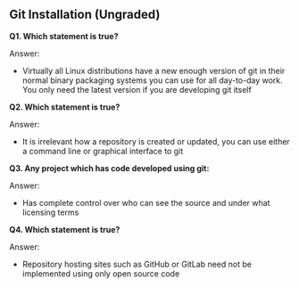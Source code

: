 ## Git Installation (Ungraded)


**Q1. Which statement is true?**

Answer: 
* Virtually all Linux distributions have a new enough version of git in their normal binary packaging systems you can use for all day-to-day work. You only need the latest version if you are developing git itself

**Q2. Which statement is true?**

Answer: 
* It is irrelevant how a repository is created or updated, you can use either a command line or graphical interface to git

**Q3. Any project which has code developed using git:**

Answer: 
* Has complete control over who can see the source and under what licensing terms

**Q4. Which statement is true?**

Answer: 
* Repository hosting sites such as GitHub or GitLab need not be implemented using only open source code
